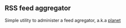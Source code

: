 ## RSS feed aggregator

Simple utility to administer a feed agregator, a.k.a [planet](https://en.wikipedia.org/wiki/Planet_(software))
